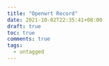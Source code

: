 ```yaml
---
title: "Openwrt Record"
date: 2021-10-02T22:35:41+08:00
draft: true
toc: true
comments: true
tags:
  - untagged
---
```

